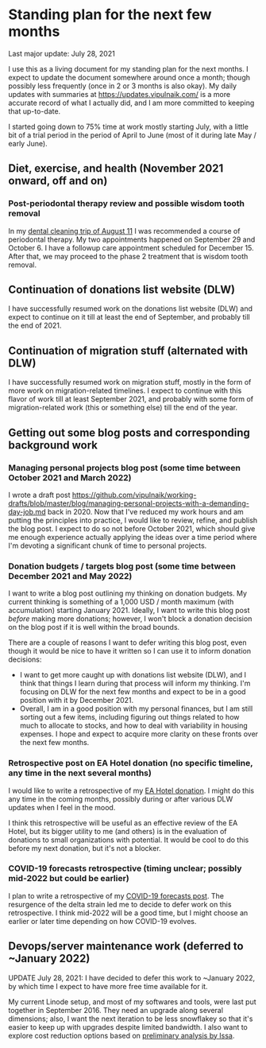 # Standing plan for the next few months

Last major update: July 28, 2021

I use this as a living document for my standing plan for the next
months. I expect to update the document somewhere around once a month;
though possibly less frequently (once in 2 or 3 months is also
okay). My daily updates with summaries at
https://updates.vipulnaik.com/ is a more accurate record of what I
actually did, and I am more committed to keeping that up-to-date.

I started going down to 75% time at work mostly starting July, with a
little bit of a trial period in the period of April to June (most of
it during late May / early June).

## Diet, exercise, and health (November 2021 onward, off and on)

### Post-periodontal therapy review and possible wisdom tooth removal

In my [dental cleaning trip of August
11](https://github.com/vipulnaik/diet-exercise-health/blob/master/notes/2021-08-11-dental-cleaning-trip.md)
I was recommended a course of periodontal therapy. My two appointments
happened on September 29 and October 6. I have a followup care
appointment scheduled for December 15. After that, we may proceed to
the phase 2 treatment that is wisdom tooth removal.

## Continuation of donations list website (DLW)

I have successfully resumed work on the donations list website (DLW)
and expect to continue on it till at least the end of September, and
probably till the end of 2021.

## Continuation of migration stuff (alternated with DLW)

I have successfully resumed work on migration stuff, mostly in the form
of more work on migration-related timelines. I expect to continue with
this flavor of work till at least September 2021, and probably with
some form of migration-related work (this or something else) till the
end of the year.

## Getting out some blog posts and corresponding background work

### Managing personal projects blog post (some time between October 2021 and March 2022)

I wrote a draft post
https://github.com/vipulnaik/working-drafts/blob/master/blog/managing-personal-projects-with-a-demanding-day-job.md
back in 2020. Now that I've reduced my work hours and am putting the
principles into practice, I would like to review, refine, and publish
the blog post. I expect to do so not before October 2021, which should
give me enough experience actually applying the ideas over a time
period where I'm devoting a significant chunk of time to personal
projects.

### Donation budgets / targets blog post (some time between December 2021 and May 2022)

I want to write a blog post outlining my thinking on donation
budgets. My current thinking is something of a 1,000 USD / month
maximum (with accumulation) starting January 2021. Ideally, I want to
write this blog post *before* making more donations; however, I
won't block a donation decision on the blog post if it is well within
the broad bounds.

There are a couple of reasons I want to defer writing this blog post,
even though it would be nice to have it written so I can use it to
inform donation decisions:

* I want to get more caught up with donations list website (DLW), and
  I think that things I learn during that process will inform my
  thinking. I'm focusing on DLW for the next few months and expect to
  be in a good position with it by December 2021.
* Overall, I am in a good position with my personal finances, but I am
  still sorting out a few items, including figuring out things related
  to how much to allocate to stocks, and how to deal with variability
  in housing expenses. I hope and expect to acquire more clarity on
  these fronts over the next few months.

### Retrospective post on EA Hotel donation (no specific timeline, any time in the next several months)

I would like to write a retrospective of my [EA Hotel
donation](https://forum.effectivealtruism.org/posts/BM2DYWpM6rSxyZ7AS/my-q1-2019-ea-hotel-donation). I
might do this any time in the coming months, possibly during or after
various DLW updates when I feel in the mood.

I think this retrospective will be useful as an effective review of
the EA Hotel, but its bigger utility to me (and others) is in the
evaluation of donations to small organizations with potential. It
would be cool to do this before my next donation, but it's not a
blocker.

### COVID-19 forecasts retrospective (timing unclear; possibly mid-2022 but could be earlier)

I plan to write a retrospective of my [COVID-19 forecasts
post](https://www.lesswrong.com/posts/pBPiZQYBF9niRAMSq/coronavirus-the-four-levels-of-social-distancing-and-when). The
resurgence of the delta strain led me to decide to defer work on this
retrospective. I think mid-2022 will be a good time, but I might
choose an earlier or later time depending on how COVID-19 evolves.

## Devops/server maintenance work (deferred to ~January 2022)

UPDATE July 28, 2021: I have decided to defer this work to ~January
2022, by which time I expect to have more free time available for it.

My current Linode setup, and most of my softwares and tools, were last
put together in September 2016. They need an upgrade along several
dimensions; also, I want the next iteration to be less snowflakey so
that it's easier to keep up with upgrades despite limited bandwidth. I
also want to explore cost reduction options based on [preliminary
analysis by
Issa](https://github.com/vipulnaik/working-drafts/issues/6).
